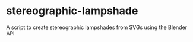stereographic-lampshade
=======================

A script to create stereographic lampshades from SVGs using the Blender API
